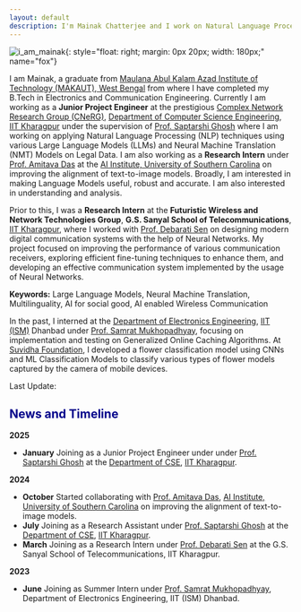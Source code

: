 ```yaml
---
layout: default
description: I'm Mainak Chatterjee and I work on Natural Language Processing. More details inside!
---
```


<!-- (comment) the image below can be found in img folder of this very project-->
![i_am_mainak](./img/people/me.jpg){: style="float: right; margin: 0px 20px; width: 180px;" name="fox"}


I am Mainak, a graduate from [Maulana Abul Kalam Azad Institute of Technology (MAKAUT), West Bengal](https://makautwb.ac.in/) from where I have completed my B.Tech in Electronics and Communication Engineering. Currently I am working as a **Junior Project Engineer** at the prestigious [Complex Network Research Group (CNeRG)](https://cnerg-iitkgp.github.io/), [Department of Computer Science Engineering](https://cse.iitkgp.ac.in/), [IIT Kharagpur](https://www.iitkgp.ac.in/) under the supervision of [Prof. Saptarshi Ghosh](https://sites.google.com/site/saptarshighosh/) where I am working on applying Natural Language Processing (NLP) techniques using various Large Language Models (LLMs) and Neural Machine Translation (NMT) Models on Legal Data. I am also working as a **Research Intern** under [Prof. Amitava Das](https://sam.research.sc.edu/uscera/facultyExpertise/cv/43377) at the [AI Institute, University of Southern Carolina](https://aiisc.ai/people.html) on improving the alignment of text-to-image models. Broadly, I am interested in making Language Models useful, robust and accurate. I am also interested in understanding and analysis.

Prior to this, I was a **Research Intern** at the **Futuristic Wireless and Network Technologies Group**, **G.S. Sanyal School of Telecommunications**, [IIT Kharagpur](https://www.iitkgp.ac.in/), where I worked with [Prof. Debarati Sen](https://sites.google.com/view/debarati-sen) on designing modern digital communication systems with the help of Neural Networks. My project focused on improving the performance of various communication receivers, exploring efficient fine-tuning techniques to enhance them, and developing an effective communication system implemented by the usage of Neural Networks.

**Keywords:** Large Language Models, Neural Machine Translation, Multilinguality, AI for social good, AI enabled Wireless Communication

In the past, I interned at the [Department of Electronics Engineering](https://electronics.iitism.ac.in/), [IIT (ISM)](https://www.iitism.ac.in/) Dhanbad under [Prof. Samrat Mukhopadhyay](https://sites.google.com/view/samratspace/home?authuser=0), focusing on implementation and testing on Generalized Online Caching Algorithms. At [Suvidha Foundation](https://suvidhafoundationedutech.org/), I developed a flower classification model using CNNs and ML Classification Models to classify various types of flower models captured by the camera of mobile devices.

Last Update:

## <span style="color:darkblue">News and Timeline </span>
**2025**
* **January** Joining as a Junior Project Engineer under under [Prof. Saptarshi Ghosh](https://sites.google.com/site/saptarshighosh/) at the [Department of CSE](https://cse.iitkgp.ac.in/), [IIT Kharagpur](https://www.iitkgp.ac.in/).

**2024**
* **October** Started collaborating with [Prof. Amitava Das](https://sam.research.sc.edu/uscera/facultyExpertise/cv/43377), [AI Institute, University of Southern Carolina](https://aiisc.ai/people.html) on improving the alignment of text-to-image models.
* **July** Joining as a Research Assistant under [Prof. Saptarshi Ghosh](https://sites.google.com/site/saptarshighosh/) at the [Department of CSE](https://cse.iitkgp.ac.in/), [IIT Kharagpur](https://www.iitkgp.ac.in/).
* **March** Joining as a Research Intern under [Prof. Debarati Sen](https://sites.google.com/view/debarati-sen) at the G.S. Sanyal School of Telecommunications, IIT Kharagpur.

**2023**
* **June**  Joining as Summer Intern under [Prof. Samrat Mukhopadhyay](https://sites.google.com/view/samratspace/home?authuser=0), Department of Electronics Engineering, IIT (ISM) Dhanbad.
